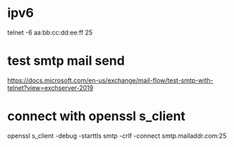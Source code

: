 # ipv6

telnet -6 aa:bb:cc:dd:ee:ff 25

# test smtp mail send

https://docs.microsoft.com/en-us/exchange/mail-flow/test-smtp-with-telnet?view=exchserver-2019

# connect with openssl s_client

openssl s_client -debug -starttls smtp -crlf -connect smtp.mailaddr.com:25


